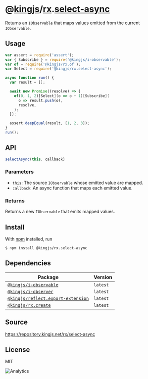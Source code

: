 # @[kingjs][@kingjs]/[rx][ns0].[select-async][ns1]
Returns an `IObservable` that maps values emitted from the current `IObservable`.
## Usage
```js
var assert = require('assert');
var { Subscribe } = require('@kingjs/i-observable');
var of = require('@kingjs/rx.of');
var Select = require('@kingjs/rx.select-async');

async function run() {
  var result = [];

  await new Promise((resolve) => {
    of(0, 1, 2)[Select](o => o + 1)[Subscribe](
      o => result.push(o),
      resolve,
    );
  });

  assert.deepEqual(result, [1, 2, 3]);
}
run();
```

## API
```ts
selectAsync(this, callback)
```

### Parameters
- `this`: The source `IObservable` whose emitted value are mapped.
- `callback`: An async function that maps each emitted value.
### Returns
Returns a new `IObservable` that emits mapped values.


## Install
With [npm](https://npmjs.org/) installed, run
```
$ npm install @kingjs/rx.select-async
```
## Dependencies
|Package|Version|
|---|---|
|[`@kingjs/i-observable`](https://www.npmjs.com/package/@kingjs/i-observable)|`latest`|
|[`@kingjs/i-observer`](https://www.npmjs.com/package/@kingjs/i-observer)|`latest`|
|[`@kingjs/reflect.export-extension`](https://www.npmjs.com/package/@kingjs/reflect.export-extension)|`latest`|
|[`@kingjs/rx.create`](https://www.npmjs.com/package/@kingjs/rx.create)|`latest`|
## Source
https://repository.kingjs.net/rx/select-async
## License
MIT

![Analytics](https://analytics.kingjs.net/rx/select-async)

[@kingjs]: https://www.npmjs.com/package/kingjs
[ns0]: https://www.npmjs.com/package/@kingjs/rx
[ns1]: https://www.npmjs.com/package/@kingjs/rx.select-async
